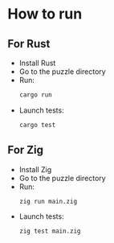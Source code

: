 # How to run

## For Rust

* Install Rust
* Go to the puzzle directory
* Run:
  ```sh
  cargo run
  ```
* Launch tests:
  ```sh
  cargo test
  ```

## For Zig

* Install Zig
* Go to the puzzle directory
* Run:
  ```sh
  zig run main.zig
  ```
* Launch tests:
  ```sh
  zig test main.zig
  ```
